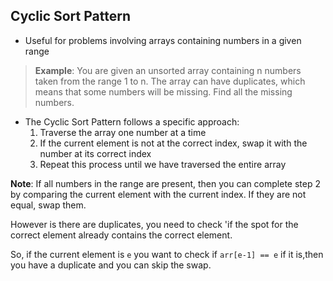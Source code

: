 Cyclic Sort Pattern
------------------------------------------------------------------

- Useful for problems involving arrays containing numbers in a given range

> **Example**: You are given an unsorted array containing n numbers taken from the range 1 to n. 
>The array can have duplicates, which means that some numbers will be missing. Find all the missing numbers.

- The Cyclic Sort Pattern follows a specific approach:
    1. Traverse the array one number at a time
    2. If the current element is not at the correct index, swap it with the number at its correct index
    3. Repeat this process until we have traversed the entire array

**Note**: If all numbers in the range are present, then you can complete step 2 by comparing the current element with the current index. If they are not equal, swap them.

However is there are duplicates, you need to check 'if the spot for the correct element already contains the correct element.

So, if the current element is `e` you want to check if `arr[e-1] == e` if it is,then you have a duplicate and you can skip the swap.
